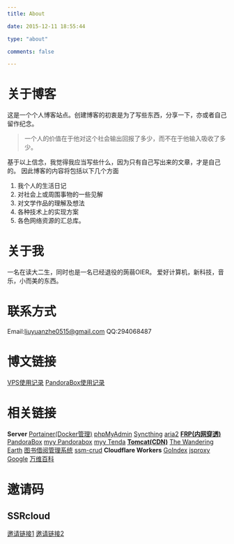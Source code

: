 ```yaml
---
title: About

date: 2015-12-11 18:55:44

type: "about"

comments: false

---
```

# 关于博客
这是一个个人博客站点。创建博客的初衷是为了写些东西，分享一下，亦或者自己留作纪念。

>  一个人的价值在于他对这个社会输出回报了多少，而不在于他输入吸收了多少。

基于以上信念，我觉得我应当写些什么，因为只有自己写出来的文章，才是自己的。
因此博客的内容将包括以下几个方面

1.  我个人的生活日记
2.  对社会上或周围事物的一些见解
3.  对文学作品的理解及想法
4.  各种技术上的实现方案
5.  各色网络资源的汇总库。

# 关于我
一名在读大二生，同时也是一名已经退役的蒟蒻OIER。
爱好计算机，新科技，音乐，小而美的东西。

# 联系方式
Email:liuyuanzhe0515@gmail.com
QQ:294068487

# 博文链接
[VPS使用记录](/2019/04/15/vps使用记录/)
[PandoraBox使用记录](/2019/11/17/PandoraBox使用记录/)

# 相关链接
**Server**
[Portainer(Docker管理)](https://portainer.home999.cc/)
[phpMyAdmin](https://mysql.home999.cc/)
[Syncthing](https://sync.home999.cc/)
[aria2](https://aria.home999.cc/)
**[FRP(内网穿透)](https://frp.home999.cc/)**
[PandoraBox](http://newk2p.home999.cc:8080/)
[myy Pandorabox](http://k2p.home999.cc:8080/)
[myy Tenda](http://myy.home999.cc:8080/)
**[Tomcat(CDN)](https://tomcat.home999.cc/)**
[The Wandering Earth](https://tomcat.home999.cc/phase-04-implementation-003-javaWeb/)
[图书借阅管理系统](https://tomcat.home999.cc/book/)
[ssm-crud](https://tomcat.home999.cc/ssm-crud/)
**Cloudflare Workers**
[GoIndex](https://gd.lyz05.workers.dev/)
[jsproxy](https://jp.lyz05.workers.dev/)
[Google](https://goo.gle.workers.dev/)
[万维百科](https://wanweibaike.com/)

<!-- [ZHBIT OJ](http://oj.home999.cc:8080/) -->

# 邀请码
## SSRcloud
[邀请链接1](https://www.clashcloud.net/auth/register?code=SAYv)
[邀请链接2](https://ntt-co-jp.club/#/auth/register?code=SAYv)
